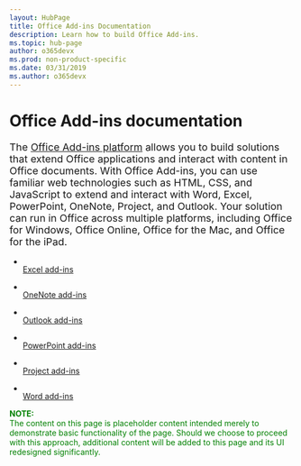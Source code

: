 ```yaml
---
layout: HubPage
title: Office Add-ins Documentation
description: Learn how to build Office Add-ins.
ms.topic: hub-page
author: o365devx
ms.prod: non-product-specific
ms.date: 03/31/2019
ms.author: o365devx
---
```

<div id="main" class="v2">
    <div class="container">
        <h1>Office Add-ins documentation</h1>
        <p style="font-size: 1.12rem;margin-bottom: 1rem;">The <a href="https://docs.microsoft.com/office/dev/add-ins/overview/office-add-ins">Office Add-ins platform</a> allows you to build solutions that extend Office applications and interact with content in Office documents. With Office Add-ins, you can use familiar web technologies such as HTML, CSS, and JavaScript to extend and interact with Word, Excel, PowerPoint, OneNote, Project, and Outlook. Your solution can run in Office across multiple platforms, including Office for Windows, Office Online, Office for the Mac, and Office for the iPad.</p>
        <ul class="cardsY panelContent featuredContent">
            <li>
                <a href="/office/dev/add-ins/excel/excel-add-ins-overview">
                    <div class="cardSize">
                        <div class="cardPadding">
                            <div class="card">
                                <div class="cardImageOuter">
                                    <div class="cardImage">
                                        <img data-hoverimage="images/index/ExcelLogoColor.svg" alt="" />
                                    </div>
                                </div>
                                <div class="cardText">
                                    <span class="likeAnH3">Excel add-ins</span>
                                </div>
                            </div>
                        </div>
                    </div>
                </a>
            </li>
        </ul>
        <ul class="cardsY panelContent featuredContent">
            <li>
                <a href="/office/dev/add-ins/onenote/onenote-add-ins-programming-overview">
                    <div class="cardSize">
                        <div class="cardPadding">
                            <div class="card">
                                <div class="cardImageOuter">
                                    <div class="cardImage">
                                        <img data-hoverimage="images/index/OneNoteLogoColor.svg" alt="" />
                                    </div>
                                </div>
                                <div class="cardText">
                                    <span class="likeAnH3">OneNote add-ins</span>
                                </div>
                            </div>
                        </div>
                    </div>
                </a>
            </li>
        </ul>
        <ul class="cardsY panelContent featuredContent">
            <li>
                <a href="/outlook/add-ins">
                    <div class="cardSize">
                        <div class="cardPadding">
                            <div class="card">
                                <div class="cardImageOuter">
                                    <div class="cardImage">
                                        <img data-hoverimage="images/index/OutlookLogoColor.svg" alt="" />
                                    </div>
                                </div>
                                <div class="cardText">
                                    <span class="likeAnH3">Outlook add-ins</span>
                                </div>
                            </div>
                        </div>
                    </div>
                </a>
            </li>
        </ul>
        <ul class="cardsY panelContent featuredContent">
            <li>
                <a href="/office/dev/add-ins/powerpoint/powerpoint-add-ins">
                    <div class="cardSize">
                        <div class="cardPadding">
                            <div class="card">
                                <div class="cardImageOuter">
                                    <div class="cardImage">
                                        <img data-hoverimage="images/index/PowerPointLogoColor.svg" alt="" />
                                    </div>
                                </div>
                                <div class="cardText">
                                    <span class="likeAnH3">PowerPoint add-ins</span>
                                </div>
                            </div>
                        </div>
                    </div>
                </a>
            </li>
        </ul>
        <ul class="cardsY panelContent featuredContent">
            <li>
                <a href="/office/dev/add-ins/project/project-add-ins">
                    <div class="cardSize">
                        <div class="cardPadding">
                            <div class="card">
                                <div class="cardImageOuter">
                                    <div class="cardImage">
                                        <img data-hoverimage="images/index/ProjectLogoColor.svg" alt="" />
                                    </div>
                                </div>
                                <div class="cardText">
                                    <span class="likeAnH3">Project add-ins</span>
                                </div>
                            </div>
                        </div>
                    </div>
                </a>
            </li>
        </ul>
        <ul class="cardsY panelContent featuredContent">
            <li>
                <a href="/office/dev/add-ins/word/word-add-ins-programming-overview">
                    <div class="cardSize">
                        <div class="cardPadding">
                            <div class="card">
                                <div class="cardImageOuter">
                                    <div class="cardImage">
                                        <img data-hoverimage="images/index/WordLogoColor.svg" alt="" />
                                    </div>
                                </div>
                                <div class="cardText">
                                    <span class="likeAnH3">Word add-ins</span>
                                </div>
                            </div>
                        </div>
                    </div>
                </a>
            </li>
        </ul>
    </div>
    <p><span style="color:green"><b>NOTE:</b><br/>The content on this page is placeholder content intended merely to demonstrate basic functionality of the page. Should we choose to proceed with this approach, additional content will be added to this page and its UI redesigned significantly.</span></p>
</div>

